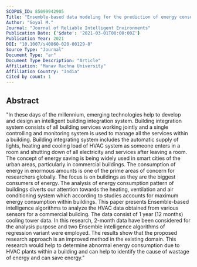 ```yaml
---
SCOPUS_ID: 85099942905
Title: "Ensemble-based data modeling for the prediction of energy consumption in HVAC plants"
Author: "Goyal M."
Journal: "Journal of Reliable Intelligent Environments"
Publication Date: {'$date': '2021-03-01T00:00:00Z'}
Publication Year: 2021
DOI: "10.1007/s40860-020-00129-8"
Source Type: "Journal"
Document Type: "ar"
Document Type Description: "Article"
Affiliation: "Manav Rachna University"
Affiliation Country: "India"
Cited by count: 1
---
```


## Abstract
"In these days of the millennium, emerging technologies help to develop and design an intelligent building integration system. Building integration system consists of all building services working jointly and a single controlling and monitoring system is used to manage all the services within a building. Building integrating system includes the automatic supply of lights, heating and cooling load of HVAC system as someone enters in a room and shutting down of all electricity and services after leaving a room. The concept of energy saving is being widely used in smart cities of the urban areas, particularly in commercial buildings. The consumption of energy in enormous amounts is one of the prime areas of concern for researchers globally. The focus is on buildings as they are the biggest consumers of energy. The analysis of energy consumption pattern of buildings diverts our attention towards the heating, ventilation and air conditioning system which according to studies accounts for maximum energy consumption within buildings. This paper presents Ensemble-based intelligence algorithms to analyze the HVAC data obtained from various sensors for a commercial building. The data consist of 1 year (12 months) cooling tower data. In this research, 2-month data have been considered for the analysis purpose and two Ensemble intelligence algorithms of regression variant were employed. The results show that the proposed research approach is an improved method in the existing domain. This research would help to determine abnormal energy consumption due to HVAC plants within a building and can help to identify the cause of wastage of energy and can save energy."
